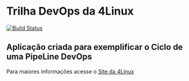 # Trilha DevOps da 4Linux

<!-- Altere a Flag abaixo com sua URL do Travis -->
[![Build Status](https://travis-ci.org/vanessaraujs/DevOpsLab-HelloWorld.svg?branch=master)](https://travis-ci.org/vanessaraujs/DevOpsLab-HelloWorld)

## Aplicação criada para exemplificar o Ciclo de uma PipeLine DevOps


Para maiores informações acesse o [Site da 4Linux](https://www.4linux.com.br/cursos/devops)
